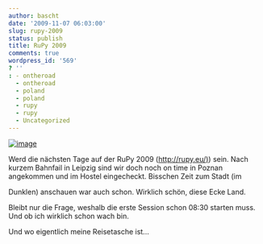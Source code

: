 ```yaml
---
author: bascht
date: '2009-11-07 06:03:00'
slug: rupy-2009
status: publish
title: RuPy 2009
comments: true
wordpress_id: '569'
? ''
: - ontheroad
  - ontheroad
  - poland
  - poland
  - rupy
  - rupy
  - Uncategorized
---
```


[![image](http://bascht.files.wordpress.com/2009/11/2009-11-07-065354.jpg?w=300)](http://bascht.files.wordpress.com/2009/11/2009-11-07-065354.jpg)

Werd die nächsten Tage auf der RuPy 2009
([http://rupy.eu/)](http://rupy.eu/)) sein. Nach   
kurzem Bahnfail in Leipzig sind wir doch noch on time in Poznan   
angekommen und im Hostel eingecheckt. Bisschen Zeit zum Stadt (im
  
Dunklen) anschauen war auch schon. Wirklich schön, diese Ecke
Land.

Bleibt nur die Frage, weshalb die erste Session schon 08:30 starten
muss.   
Und ob ich wirklich schon wach bin.

Und wo eigentlich meine Reisetasche ist...



